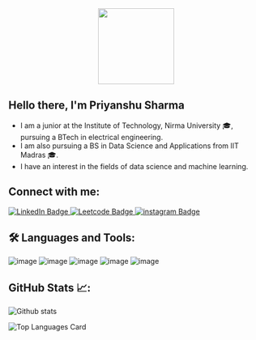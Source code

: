 <div id="header" align="center">
  <img src="https://media.giphy.com/media/Rjub7AIEIbXT0tzbr3/giphy.gif" width="150"/>
</div>

## **Hello there, I'm Priyanshu Sharma**
- I am a junior at the Institute of Technology, Nirma University 🎓, pursuing a BTech in electrical engineering.
- I am also pursuing a BS in Data Science and Applications from IIT Madras 🎓.
- I have an interest in the fields of data science and machine learning.

## **Connect with me:**
<div id="badges">
  <a href="https://www.linkedin.com/in/priyanshu-sharma-24julio/">
    <img src="https://img.shields.io/badge/LinkedIn-blue?style=for-the-badge&logo=linkedin&logoColor=white" alt="LinkedIn Badge"/>
  </a>
  <a href="https://leetcode.com/pykashyap/">
    <img src="https://img.shields.io/badge/Leetcode-black?style=for-the-badge&logo=leetcode&logoColor=yellow" alt="Leetcode Badge"/>
  </a>
  <a href="">
    <img src="https://img.shields.io/badge/Instagram-pink?style=for-the-badge&logo=instagram&logoColor=black" alt="instagram Badge"/>
  </a>
</div>

## **🛠️ Languages and Tools:**
![image](https://user-images.githubusercontent.com/76911833/210438496-7cde6ef8-8f18-464e-be80-2caed35990cf.png) ![image](https://user-images.githubusercontent.com/76911833/210438663-86626c4d-7cab-49e4-9c33-fc5a691bc0d5.png) ![image](https://user-images.githubusercontent.com/76911833/210438741-2519f101-756e-4969-a7e5-4dd5e4d68cb1.png) ![image](https://user-images.githubusercontent.com/76911833/210438916-9d260a9e-fc95-49d3-9b45-553eb498673e.png) ![image](https://user-images.githubusercontent.com/76911833/210439383-95a579eb-ab1d-40b6-8b64-4c54481d3dfd.png)








## **GitHub Stats 📈:**
![Github stats](https://github-readme-stats.vercel.app/api?username=codekashyap&theme=react&show_icons=true&count_private=true)


![Top Languages Card](https://github-readme-stats.vercel.app/api/top-langs/?username=codekashyap&layout=compact)




